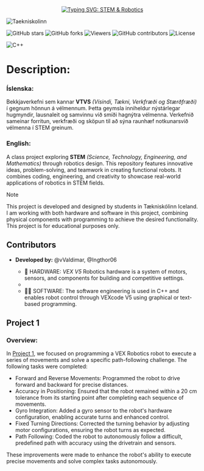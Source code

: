 <div align="center">
  <a href="https://git.io/typing-svg" target="_blank">
    <img src="https://readme-typing-svg.demolab.com?font=Kode+Mono&size=40&duration=2000&pause=1000&center=true&vCenter=true&width=435&lines=S-T-E-M+%26+Robotics" alt="Typing SVG: STEM & Robotics">
  </a>
</div>


![Taekniskolinn](https://img.shields.io/badge/Taekniskolinn-blue?style=for-the-badge&logo=https://encrypted-tbn0.gstatic.com/images?q=tbn:ANd9GcQqTwAaMeKxCyPqZWQFVSrB3ifYAiyyDOn1HQ&s&logoColor=white)

![GitHub stars](https://img.shields.io/github/stars/Ingthor06/S-T-E-M-Robotics?style=social)
![GitHub forks](https://img.shields.io/github/forks/Ingthor06/S-T-E-M-Robotics?style=social)
![Viewers](https://img.shields.io/badge/viewers-0-%23000000?style=flat-square&logo=GitHub&logoColor=white)
![GitHub contributors](https://img.shields.io/github/contributors/Ingthor06/S-T-E-M-Robotics)
![License](https://img.shields.io/github/license/Ingthor06/S-T-E-M-Robotics)


![C++](https://img.shields.io/badge/C%2B%2B-11-blue?logo=c%2B%2B&logoColor=white)


# Description:
### Íslenska:
Bekkjaverkefni sem kannar **VTVS** *(Vísindi, Tækni, Verkfræði og Stærðfræði)* í gegnum hönnun á vélmennum. Þetta geymsla inniheldur nýstárlegar hugmyndir, lausnaleit og samvinnu við smíði hagnýtra vélmenna. Verkefnið sameinar forritun, verkfræði og sköpun til að sýna raunhæf notkunarsvið vélmenna í STEM greinum.

### English:
A class project exploring **STEM** *(Science, Technology, Engineering, and Mathematics)* through robotics design. This repository features innovative ideas, problem-solving, and teamwork in creating functional robots. It combines coding, engineering, and creativity to showcase real-world applications of robotics in STEM fields.

> [!NOTE]
> This project is developed and designed by students in Tækniskólinn Iceland. I am working with both hardware and software in this project, combining physical components with programming to achieve the desired functionality. This project is for educational purposes only.

## Contributors
+ **Developed by:** @vValdimar, @Ingthor06<br/>

  * 🔨 HARDWARE: *VEX V5* Robotics hardware is a system of motors, sensors, and components for building and competitive settings.
  * 
  * 🧑‍💻 SOFTWARE: The software engineering is used in C++ and enables robot control through VEXcode V5 using graphical or text-based programming.

## Project 1
### Overview:
In [Project 1](Project_1/project_1.md), we focused on programming a VEX Robotics robot to execute a series of movements and solve a specific path-following challenge. The following tasks were completed:

+ Forward and Reverse Movements: Programmed the robot to drive forward and backward for precise distances.
+ Accuracy in Positioning: Ensured that the robot remained within a 20 cm tolerance from its starting point after completing each sequence of movements.
+ Gyro Integration: Added a gyro sensor to the robot's hardware configuration, enabling accurate turns and enhanced control.
+ Fixed Turning Directions: Corrected the turning behavior by adjusting motor configurations, ensuring the robot turns as expected.
+ Path Following: Coded the robot to autonomously follow a difficult, predefined path with accuracy using the drivetrain and sensors.
  
These improvements were made to enhance the robot's ability to execute precise movements and solve complex tasks autonomously.
